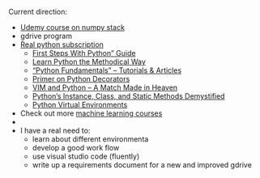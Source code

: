 Current direction:
* [Udemy course on numpy stack](https://www.udemy.com/course/deep-learning-prerequisites-the-numpy-stack-in-python/learn/lecture/8874838#overview)
* gdrive program
* [Real python subscription](https://realpython.com/switching-to-python/)
  * [First Steps With Python” Guide](https://realpython.com/python-first-steps/)
  * [Learn Python the Methodical Way](https://realpython.com/learn-python-the-methodical-way/)
  * [“Python Fundamentals” – Tutorials & Articles](https://realpython.com/tutorials/basics/)
  * [Primer on Python Decorators](https://realpython.com/primer-on-python-decorators/)
  * [VIM and Python – A Match Made in Heaven](https://realpython.com/vim-and-python-a-match-made-in-heaven/)
  * [Python’s Instance, Class, and Static Methods Demystified](https://realpython.com/instance-class-and-static-methods-demystified/)
  * [Python Virtual Environments](https://realpython.com/python-virtual-environments-a-primer/)
* Check out more [machine learning courses](https://www.coriers.com/25-of-the-best-data-science-courses-online/)
*
* I have a real need to: 
  * learn about different environmenta
  * develop a good work flow
  * use visual studio code (fluently)
  * write up a requirements document for a new and improved gdrive
